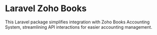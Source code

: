 # Laravel Zoho Books

 This Laravel package simplifies integration with Zoho Books Accounting System, streamlining API interactions for easier accounting management.
